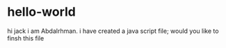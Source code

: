 # hello-world
hi jack 
i am Abdalrhman. i have created a java script file; 
would you like to finsh this file
